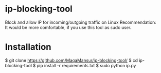 # ip-blocking-tool
Block and allow IP for incoming/outgoing traffic on Linux
Recommendation: It would be more comfortable, if you use this tool as sudo user.

# Installation
$ git clone https://github.com/MaqaMansur/ip-blocking-tool/
$ cd ip-blocking-tool
$ pip install -r requirements.txt
$ sudo python ip.py
